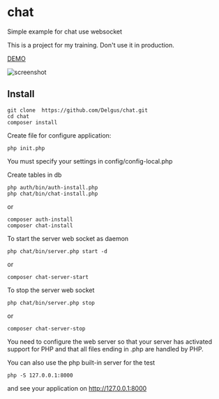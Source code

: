 # chat
Simple example for chat use websocket

This is a project for my training. Don't use it in production.

[ DEMO ](https://chat.delgus.com/chat)

![screenshot](https://delgus.tk/img/screenshot.png)
## Install  
```
git clone  https://github.com/Delgus/chat.git  
cd chat  
composer install  
```

Create file for configure application:
```
php init.php
```


You must specify your settings in config/config-local.php

Create tables in db  
```
php auth/bin/auth-install.php
php chat/bin/chat-install.php
```  
or
```
composer auth-install
composer chat-install
```



To start the server web socket as daemon  
```
php chat/bin/server.php start -d  
```
or
```
composer chat-server-start
```

To stop the server web socket
```
php chat/bin/server.php stop 
```
or
```
composer chat-server-stop
```

You need to configure the web server so  that your server has activated 
support for PHP and that all files ending in .php are handled by PHP.

You can also use the php built-in server for the test 
```
php -S 127.0.0.1:8000
```

and see your application on http://127.0.0.1:8000
